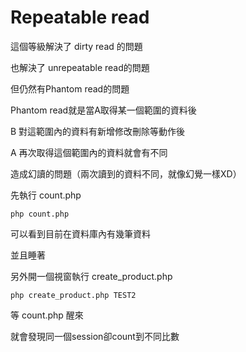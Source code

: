 # Repeatable read

這個等級解決了 dirty read 的問題

也解決了 unrepeatable read的問題

但仍然有Phantom read的問題

Phantom read就是當A取得某一個範圍的資料後

B 對這範圍內的資料有新增修改刪除等動作後

A 再次取得這個範圍內的資料就會有不同

造成幻讀的問題（兩次讀到的資料不同，就像幻覺一樣XD）

先執行 count.php

```
php count.php
```

可以看到目前在資料庫內有幾筆資料

並且睡著

另外開一個視窗執行 create_product.php
```
php create_product.php TEST2
```

等 count.php 醒來

就會發現同一個session卻count到不同比數